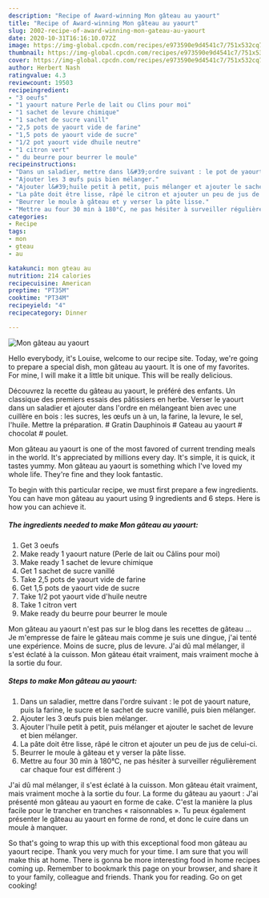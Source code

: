 ```yaml
---
description: "Recipe of Award-winning Mon gâteau au yaourt"
title: "Recipe of Award-winning Mon gâteau au yaourt"
slug: 2002-recipe-of-award-winning-mon-gateau-au-yaourt
date: 2020-10-31T16:16:10.072Z
image: https://img-global.cpcdn.com/recipes/e973590e9d4541c7/751x532cq70/mon-gateau-au-yaourt-photo-principale-de-la-recette.jpg
thumbnail: https://img-global.cpcdn.com/recipes/e973590e9d4541c7/751x532cq70/mon-gateau-au-yaourt-photo-principale-de-la-recette.jpg
cover: https://img-global.cpcdn.com/recipes/e973590e9d4541c7/751x532cq70/mon-gateau-au-yaourt-photo-principale-de-la-recette.jpg
author: Herbert Nash
ratingvalue: 4.3
reviewcount: 19503
recipeingredient:
- "3 oeufs"
- "1 yaourt nature Perle de lait ou Clins pour moi"
- "1 sachet de levure chimique"
- "1 sachet de sucre vanill"
- "2,5 pots de yaourt vide de farine"
- "1,5 pots de yaourt vide de sucre"
- "1/2 pot yaourt vide dhuile neutre"
- "1 citron vert"
- " du beurre pour beurrer le moule"
recipeinstructions:
- "Dans un saladier, mettre dans l&#39;ordre suivant : le pot de yaourt nature, puis la farine, le sucre et le sachet de sucre vanillé, puis bien mélanger."
- "Ajouter les 3 œufs puis bien mélanger."
- "Ajouter l&#39;huile petit à petit, puis mélanger et ajouter le sachet de levure et bien mélanger."
- "La pâte doit être lisse, râpé le citron et ajouter un peu de jus de celui-ci."
- "Beurrer le moule à gâteau et y verser la pâte lisse."
- "Mettre au four 30 min à 180°C, ne pas hésiter à surveiller régulièrement car chaque four est différent :)"
categories:
- Recipe
tags:
- mon
- gteau
- au

katakunci: mon gteau au 
nutrition: 214 calories
recipecuisine: American
preptime: "PT35M"
cooktime: "PT34M"
recipeyield: "4"
recipecategory: Dinner

---
```



![Mon gâteau au yaourt](https://img-global.cpcdn.com/recipes/e973590e9d4541c7/751x532cq70/mon-gateau-au-yaourt-photo-principale-de-la-recette.jpg)

Hello everybody, it's Louise, welcome to our recipe site. Today, we're going to prepare a special dish, mon gâteau au yaourt. It is one of my favorites. For mine, I will make it a little bit unique. This will be really delicious.

Découvrez la recette du gâteau au yaourt, le préféré des enfants. Un classique des premiers essais des pâtissiers en herbe. Verser le yaourt dans un saladier et ajouter dans l&#39;ordre en mélangeant bien avec une cuillère en bois : les sucres, les œufs un à un, la farine, la levure, le sel, l&#39;huile. Mettre la préparation. # Gratin Dauphinois # Gateau au yaourt # chocolat # poulet.

Mon gâteau au yaourt is one of the most favored of current trending meals in the world. It's appreciated by millions every day. It's simple, it is quick, it tastes yummy. Mon gâteau au yaourt is something which I've loved my whole life. They're fine and they look fantastic.


To begin with this particular recipe, we must first prepare a few ingredients. You can have mon gâteau au yaourt using 9 ingredients and 6 steps. Here is how you can achieve it.

<!--inarticleads1-->

##### The ingredients needed to make Mon gâteau au yaourt:

1. Get 3 oeufs
1. Make ready 1 yaourt nature (Perle de lait ou Câlins pour moi)
1. Make ready 1 sachet de levure chimique
1. Get 1 sachet de sucre vanillé
1. Take 2,5 pots de yaourt vide de farine
1. Get 1,5 pots de yaourt vide de sucre
1. Take 1/2 pot yaourt vide d&#39;huile neutre
1. Take 1 citron vert
1. Make ready  du beurre pour beurrer le moule


Mon gâteau au yaourt n&#39;est pas sur le blog dans les recettes de gâteau … Je m&#39;empresse de faire le gâteau mais comme je suis une dingue, j&#39;ai tenté une expérience. Moins de sucre, plus de levure. J&#39;ai dû mal mélanger, il s&#39;est éclaté à la cuisson. Mon gâteau était vraiment, mais vraiment moche à la sortie du four. 

<!--inarticleads2-->

##### Steps to make Mon gâteau au yaourt:

1. Dans un saladier, mettre dans l&#39;ordre suivant : le pot de yaourt nature, puis la farine, le sucre et le sachet de sucre vanillé, puis bien mélanger.
1. Ajouter les 3 œufs puis bien mélanger.
1. Ajouter l&#39;huile petit à petit, puis mélanger et ajouter le sachet de levure et bien mélanger.
1. La pâte doit être lisse, râpé le citron et ajouter un peu de jus de celui-ci.
1. Beurrer le moule à gâteau et y verser la pâte lisse.
1. Mettre au four 30 min à 180°C, ne pas hésiter à surveiller régulièrement car chaque four est différent :)


J&#39;ai dû mal mélanger, il s&#39;est éclaté à la cuisson. Mon gâteau était vraiment, mais vraiment moche à la sortie du four. La forme du gâteau au yaourt : J&#39;ai présenté mon gâteau au yaourt en forme de cake. C&#39;est la manière la plus facile pour le trancher en tranches « raisonnables ». Tu peux également présenter le gâteau au yaourt en forme de rond, et donc le cuire dans un moule à manquer. 

So that's going to wrap this up with this exceptional food mon gâteau au yaourt recipe. Thank you very much for your time. I am sure that you will make this at home. There is gonna be more interesting food in home recipes coming up. Remember to bookmark this page on your browser, and share it to your family, colleague and friends. Thank you for reading. Go on get cooking!
